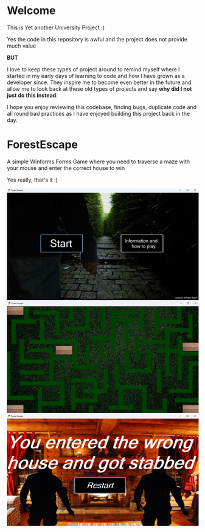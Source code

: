 # Welcome

This is Yet another University Project :)

Yes the code in this repository is awful and the project does not provide much value

**BUT**

I love to keep these types of project around to remind myself where I started in my early days of learning to code and how I have grown as a developer since. They inspire me to become even better in the future and allow me to look back at these old types of projects and say **why did I not just do this instead**.

I hope you enjoy reviewing this codebase, finding bugs, duplicate code and all round bad practices as I have enjoyed building this project back in the day.

# ForestEscape

A simple Winforms Forms Game where you need to traverse a maze with your mouse and enter the correct house to win

Yes really, that's it :)

<img src="/assets/screen2.png?raw=true">

<img src="/assets/screen1.png?raw=true">

<img src="/assets/screen3.png?raw=true">